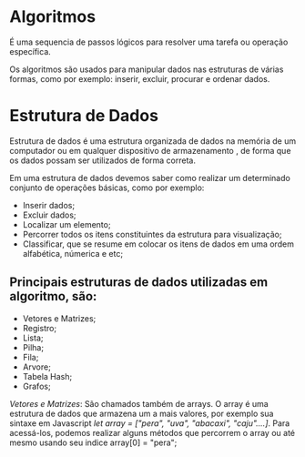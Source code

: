 # Algoritmos

É uma sequencia de passos lógicos para resolver uma tarefa ou operação específica.

Os algoritmos são usados para manipular dados nas estruturas de várias formas, como por exemplo: inserir, excluir, procurar e ordenar dados.

# Estrutura de Dados 

Estrutura de dados é uma estrutura organizada de dados na memória de um computador ou em qualquer dispositivo de armazenamento , de forma que os dados possam ser utilizados de forma correta.

Em uma estrutura de dados devemos saber como realizar um determinado conjunto de operações básicas, como por exemplo:
- Inserir dados;
- Excluir dados;
- Localizar um elemento;
- Percorrer todos os itens constituintes da estrutura para visualização;
- Classificar, que se resume em colocar os itens de dados em uma ordem alfabética, númerica e etc;

## Principais estruturas de dados utilizadas em algoritmo, são:
- Vetores e Matrizes;
- Registro;
- Lista;
- Pilha;
- Fila;
- Arvore;
- Tabela Hash;
- Grafos;

_Vetores e Matrizes_:  São chamados também de arrays. O array é uma estrutura de dados que armazena um a mais valores, por exemplo sua sintaxe  em Javascript _let array = ["pera", "uva", "abacaxi", "caju"....]_. Para acessá-los, podemos realizar alguns métodos que percorrem o array ou até mesmo usando seu indice array[0] = "pera";
